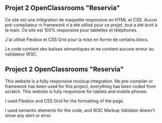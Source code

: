 Projet 2 OpenClassrooms "Reservia"
---------------------------------
Ce site est une intégration de maquette responsive en HTML et CSS.
Aucun pré-compilateur ni framework n'a été utilisé pour ce projet, tout a été écrit à la main.
Ce site est 100% responsive pour tablettes et téléphones.

J'ai utilisé Flexbox et CSS Grid pour la mise en forme de certains blocs.

Le code contient des balises sémantiques et ne contient aucune erreur au validateur W3C.





Project 2 OpenClassrooms "Reservia"
----------------------------------
This website is a fully-responsive mockup integration.
No pre-compiler or framework has been used for this project, everything has been coded from scratch.
This website is fully responsive for tablets and mobile phones.

I used Flexbox and CSS Grid for the formatting of the page.

I used semantic elements for the code, and W3C Markup Validator doesn't show any alert or error.
